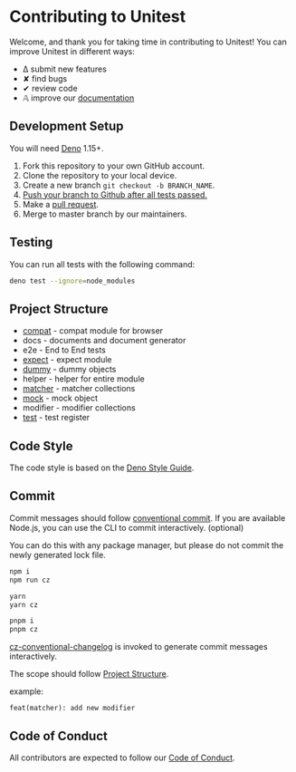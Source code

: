 # Contributing to Unitest

Welcome, and thank you for taking time in contributing to Unitest! You can
improve Unitest in different ways:

- ∆ submit new features
- ✘ find bugs
- ✔︎ review code
- 𝔸 improve our [documentation](https://unitest.vercel.app/)

## Development Setup

You will need [Deno](https://deno.land/) 1.15+.

1. Fork this repository to your own GitHub account.
2. Clone the repository to your local device.
3. Create a new branch `git checkout -b BRANCH_NAME`.
4. [Push your branch to Github after all tests passed.](#Testing)
5. Make a [pull request](https://github.com/TomokiMiyauci/unitest/pulls).
6. Merge to master branch by our maintainers.

## Testing

You can run all tests with the following command:

```bash
deno test --ignore=node_modules
```

## Project Structure

- [compat](./compat/README.md) - compat module for browser
- docs - documents and document generator
- e2e - End to End tests
- [expect](./expect/README.md) - expect module
- [dummy](./dummy/README.md) - dummy objects
- helper - helper for entire module
- [matcher](./matcher/README.md) - matcher collections
- [mock](./mock/README.md) - mock object
- modifier - modifier collections
- [test](./test/README.md) - test register

## Code Style

The code style is based on the
[Deno Style Guide](https://deno.land/manual/contributing/style_guide).

## Commit

Commit messages should follow
[conventional commit](https://www.conventionalcommits.org/ja/v1.0.0/). If you
are available Node.js, you can use the CLI to commit interactively. (optional)

You can do this with any package manager, but please do not commit the newly
generated lock file.

```bash
npm i
npm run cz
```

```bash
yarn
yarn cz
```

```bash
pnpm i
pnpm cz
```

[cz-conventional-changelog](https://github.com/commitizen/cz-conventional-changelog)
is invoked to generate commit messages interactively.

The scope should follow [Project Structure](#Project-Structure).

example:

`feat(matcher): add new modifier`

## Code of Conduct

All contributors are expected to follow our
[Code of Conduct](CODE_OF_CONDUCT.md).
